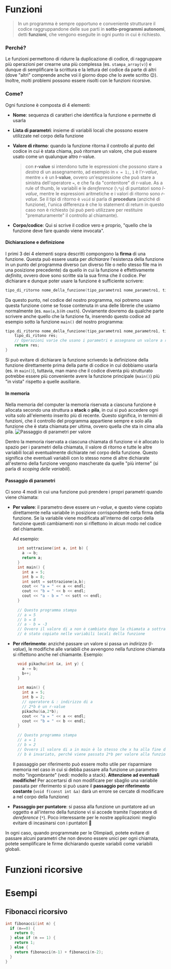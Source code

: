 # Funzioni

> In un programma è sempre opportuno e conveniente strutturare il codice raggruppandone
> delle sue parti in **sotto-programmi autonomi**, detti **funzioni**, che vengono eseguite in ogni
> punto in cui è richiesto.

### Perché?
Le funzioni permettono di ridurre la duplicazione di codice, di raggruppare più operazioni per crearne una più complessa (es. ```stampa_array(v)```) e dunque di semplificare la scrittura e la lettura del codice da parte di altri (dove "altri" comprende anche voi il giorno dopo che lo avete scritto :wink:). Inoltre, molti problemi possono essere risolti con le funzioni ricorsive.
### Come?
Ogni funzione è composta di 4 elementi:
* __Nome__: sequenza di caratteri che identifica la funzione e permette di usarla
* __Lista di parametri__: insieme di variabili locali che possono essere utilizzate nel corpo della funzione
* __Valore di ritorno__: quando la funzione ritorna il controllo al punto del codice in cui è stata chiama, può ritornare un valore, che può essere usato come un qualunque altro r-value.

   > con __r-value__ si intendono tutte le espressioni che possono stare a _destra_ di un assegnamento, ad esempio in `x = 1;`, `1` è l'_r-value_, mentre `x` è un __l-value__, ovvero un'espressione che può stare a sinistra dell'operatore `=`, e che fa da "contenitore" di r-value. As a rule of thumb, le variabili e le _dereference_ (`\*p`) di puntatori sono _l-value_, mentre le espressioni aritmetiche e i valori di ritorno sono _r-value_.
   Se il tipi di ritorno è `void` si parla di __procedura__ (anziché di funzione), l'unica differenza è che lo statement di return in questo caso non è richiesto (si può però utilizzare per restituire "prematuramente" il controllo al chiamante).
* __Corpo/codice__: Qui si scrive il codice vero e proprio, "quello che la funzione deve fare quando viene invocata".

#### Dichiarazione e definizione
I primi 3 dei 4 elementi sopra descritti compongono la __firma__ di una funzione. Questa può essere usata per _dichiarare_ l'esistenza della funzione in un punto del programma diverso (un diverso file o nello stesso file ma in una posizione precedente) da quello in cui la funzione è effettivamente _definita_, ovvero dove sono scritte sia la sua firma che il codice.
Per dichiarare e dunque poter usare la funzione è sufficiente scrivere:
```cpp
tipo_di_ritorno nome_della_funzione(tipo_parametro1 nome_parametro1, tipo2 nome2, ...);
```
Da questo punto, nel codice del nostro programma, noi potremo usare questa funzione come se fosse contenuta in una delle librerie che usiamo normalmente (es. `max(a,b)`in `cmath`).
Ovviamente dovremo da qualche parte scrivere anche quello che la funzione fa, inserendo questo codice ad esempio sotto la funzione `main()` del nostro programma:
```cpp
tipo_di_ritorno nome_della_funzione(tipo_parametro1 nome_parametro1, tipo2 nome2, ...) {
    tipo_di_ritono res;
    // Operazioni varie che usano i parametri e assegnano un valore a res
    return res;
}
```
Si può evitare di dichiarare la funzione scrivendo la definizione della funzione direttamente prima della parte di codice in cui dobbiamo usarla (es. in `main()`), tuttavia, man mano che il codice diventa più strutturato potrebbe essere più conveniente avere la funzione principale (`main()`) più "in vista" rispetto a quelle ausiliarie.

#### In memoria
Nella memoria del computer la memoria riservata a ciascuna funzione è allocata secondo una struttura a __stack__ o __pila__, in cui si può accedere ogni volta solo all'elemento inserito più di recente. Questo significa, in termini di funzioni, che il controllo del programma appartiene sempre e solo alla funzione che è stata chiamata per ultima, ovvero quella che sta in cima alla pila.
![Passaggio di parametri per valore](http://i63.tinypic.com/1g18hv.png)

Dentro la memoria riservata a ciascuna chiamata di funzione vi è allocato lo spazio per i parametri della chiamata, il valore di ritorno e tutte le altre variabili locali eventualmente dichiarate nel corpo della funzione. Questo significa che eventuali variabili con lo stesso nome di altre dichiarate all'esterno della funzione vengono mascherate da quelle "più interne" (si parla di _scoping delle variabili_).

#### Passaggio di parametri
Ci sono 4 modi in cui una funzione può prendere i propri parametri quando viene chiamata:
* __Per valore__: il parametro deve essere un _r-value_, e questo viene copiato direttamente nella variabile in posizione corrispondente nella firma della funzione. Se la variabile viene modificata all'interno del corpo della funzione questi cambiamenti non si riflettono in alcun modo nel codice del chiamante.

  Ad esempio:
  ```cpp
    int sottrazione(int a, int b) {
      a -= b;
      return a;
    }
    int main() {
      int a = 5;
      int b = 8;
      int sott = sottrazione(a,b);
      cout << "a = " << a << endl;
      cout << "b = " << b << endl;
      cout << "a - b = " << sott << endl;
    }
    
    // Questo programma stampa
    // a = 5
    // b = 8
    // a - b = -3
    // Ovvero il valore di a non è cambiato dopo la chiamata a sottrazione(a,b), perché il valore dei parametri della chiamata
    // è stato copiato nelle variabili locali della funzione
  ```
* __Per riferimento__: anziché passare un valore si passa un _indirizzo_ (_l-value_), le modifiche alle variabili che avvengono nella funzione chiamata si riflettono anche nel chiamante.
  Esempio:
  ```cpp
    void pikachu(int &x, int y) {
      a -= b;
      b++;
    }
    
    int main() {
      int a = 5;
      int b = 2;
      // operatore & : indirizzo di a
      // 2*b è un r-value
      pikachu(&a,2*b);
      cout << "a = " << a << endl;
      cout << "b = " << b << endl;
    }
    
    // Questo programma stampa
    // a = 1
    // b = 2
    // Ovvero il valore di a in main è lo stesso che x ha alla fine dell'esecuzione della funzione
    // b è invariato, perché viene passato 2*b per valore alla funzione
  ```
  Il passaggio per riferimento può essere molto utile per risparmiare memoria nel caso in cui si debba passare alla funzione un parametro molto "ingombrante" (vedi: modello a stack). __Attenzione ad eventuali modifiche!__ Per accertarsi di non modificare per sbaglio una variabile passata per riferimento si può usare il __passaggio per riferimento costante__ (`void f(const int &a)` darà un errore se cercate di modificare a nel corpo della funzione)
* __Passaggio per puntatore__: si passa alla funzione un puntatore ad un oggetto e all'interno della funzione vi si accede tramite l'operatore di _dereference_ (`*`). Poco interessante per le nostre applicazioni: meglio evitare di incasinarsi con i puntatori :speak_no_evil:

In ogni caso, quando programmate per le Olimpiadi, potete evitare di passare alcuni parametri che non devono essere unici per ogni chiamata, potete semplificare le firme dichiarando queste variabili come variabili globali.

# Funzioni ricorsive

# Esempi
## Fibonacci ricorsivo

```cpp
int fibonacci(int n) {
  if (n==0) {
    return 0;
  } else if (n == 1) {
    return 1;
  } else {
    return fibonacci(n-1) + fibonacci(n-2);
  }
}
```
